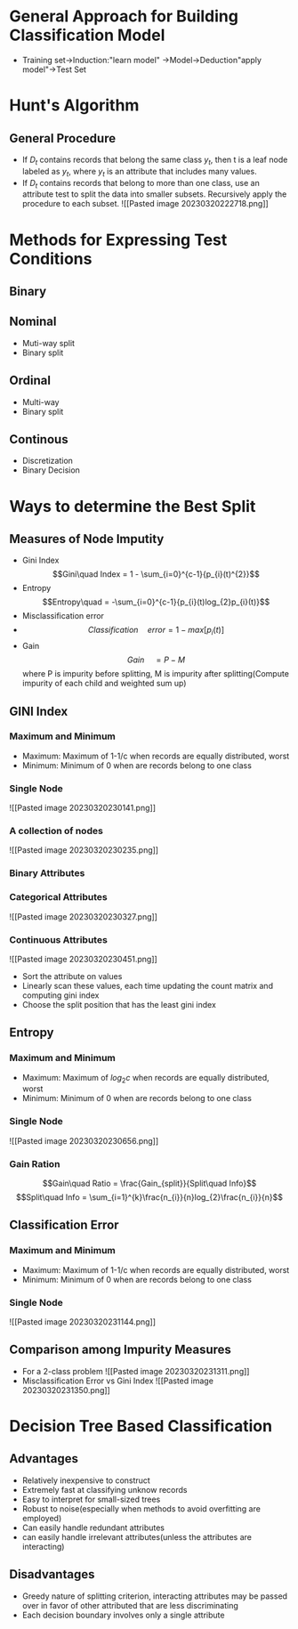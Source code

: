 # General Approach for Building Classification Model
- Training set->Induction:"learn model" ->Model->Deduction"apply model"->Test Set
# Hunt's Algorithm
## General Procedure
- If $D_{t}$ contains records that belong the same class $y_{t}$, then t is a leaf node labeled as $y_{t}$, where $y_{t}$ is an attribute that includes many values.
- If $D_{t}$ contains records that belong to more than one class, use an attribute test to split the data into smaller subsets. Recursively apply the procedure to each subset.
  ![[Pasted image 20230320222718.png]]
# Methods for Expressing Test Conditions
## Binary
## Nominal
- Muti-way split
- Binary split
## Ordinal
- Multi-way
- Binary split
## Continous
- Discretization
- Binary Decision
#  Ways to determine the Best Split
## Measures of Node Imputity
- Gini Index
 $$Gini\quad Index = 1 - \sum_{i=0}^{c-1}{p_{i}(t)^{2}}$$
 - Entropy
 $$Entropy\quad = -\sum_{i=0}^{c-1}{p_{i}(t)log_{2}p_{i}(t)}$$
 - Misclassification error
 - $$ Classification\quad error = 1-max[p_{i}(t)]$$
 - Gain
	 $$Gain\quad = P-M$$
	 where P is impurity before splitting, M is impurity after splitting(Compute impurity of each child and weighted sum up)
##  GINI Index
### Maximum and Minimum
- Maximum:
	Maximum of 1-1/c when records are equally distributed, worst
- Minimum:
	Minimum of 0 when are records belong to one class
### Single Node
![[Pasted image 20230320230141.png]]
### A collection of nodes
![[Pasted image 20230320230235.png]]
### Binary Attributes
### Categorical Attributes
![[Pasted image 20230320230327.png]]
### Continuous Attributes
![[Pasted image 20230320230451.png]]
- Sort the attribute on values
- Linearly scan these values, each time updating the count matrix and computing gini index
- Choose the split position that has the least gini index
## Entropy
### Maximum and Minimum
- Maximum:
	Maximum of $log_{2}c$ when records are equally distributed, worst
- Minimum:
	Minimum of 0 when are records belong to one class
### Single Node
![[Pasted image 20230320230656.png]]
### Gain Ration
$$Gain\quad Ratio = \frac{Gain_{split}}{Split\quad Info}$$
$$Split\quad Info = \sum_{i=1}^{k}\frac{n_{i}}{n}log_{2}\frac{n_{i}}{n}$$
## Classification Error
### Maximum and Minimum
- Maximum:
	Maximum of 1-1/c when records are equally distributed, worst
- Minimum:
	Minimum of 0 when are records belong to one class
### Single Node
![[Pasted image 20230320231144.png]]
## Comparison among Impurity Measures
- For a 2-class problem
![[Pasted image 20230320231311.png]]
- Misclassification Error vs Gini Index
![[Pasted image 20230320231350.png]]
# Decision Tree Based Classification
## Advantages
- Relatively inexpensive to construct
- Extremely fast at classifying unknow records
- Easy to interpret for small-sized trees
- Robust to noise(especially when methods to avoid overfitting are employed)
- Can easily handle redundant attributes
- can easily handle irrelevant attributes(unless the attributes are interacting)
## Disadvantages
- Greedy nature of splitting criterion, interacting attributes may be passed over in favor of other attributed that are less discriminating
- Each decision boundary involves only a single attribute